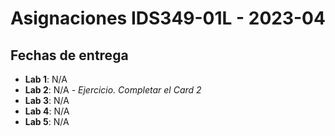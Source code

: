 # Asignaciones IDS349-01L - 2023-04

## Fechas de entrega

- **Lab 1**: N/A
- **Lab 2**: N/A - _Ejercicio. Completar el Card 2_
- **Lab 3**: N/A
- **Lab 4**: N/A
- **Lab 5**: N/A
